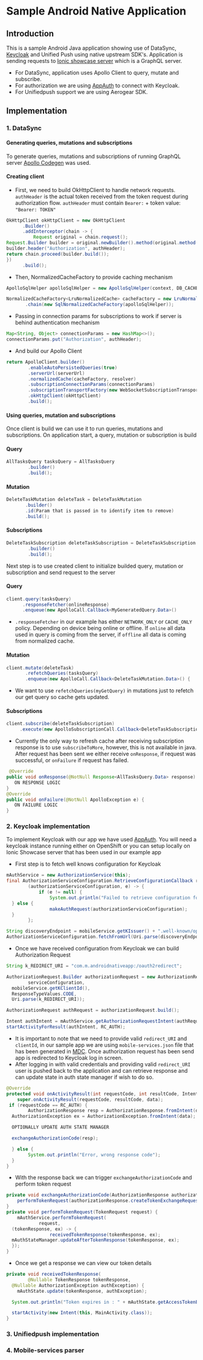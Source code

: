 
# Sample Android Native Application

## Introduction

This is a sample Android Java application showing use of DataSync, [Keycloak](https://www.keycloak.org/about.html) and Unified Push using native upstream SDK's. Application is sending requests to [Ionic showcase server]([https://github.com/aerogear/ionic-showcase/tree/master/server](https://github.com/aerogear/ionic-showcase/tree/master/server)) which is a GraphQL server. 

- For DataSync, application uses Apollo Client to query, mutate and subscribe. 
- For authorization we are using [AppAuth](https://github.com/openid/AppAuth-Android) to connect
 with Keycloak. 
- For Unifiedpush support we are using Aerogear SDK.

## Implementation
### 1. DataSync
#### Generating queries, mutations and subscriptions
  To generate queries, mutations and subscriptions of running GraphQL server [Apollo Codegen]([https://github.com/apollographql/apollo-tooling](https://github.com/apollographql/apollo-tooling)) was used.

#### Creating client
 - First, we need to build OkHttpClient to handle network requests.
`authHeader` is the actual token received from the token request during authorization flow. `authHeader` must contain `Bearer:` + token value:  `"Bearer: TOKEN"`
  ```java
OkHttpClient okHttpClient = new OkHttpClient
        .Builder()
        .addInterceptor(chain -> {
            Request original = chain.request();
  Request.Builder builder = original.newBuilder().method(original.method(), original.body());
  builder.header("Authorization", authHeader);
 return chain.proceed(builder.build());
  })
        .build();
```
 - Then, NormalizedCacheFactory to provide caching mechanism
 ```java
 ApolloSqlHelper apolloSqlHelper = new ApolloSqlHelper(context, DB_CACHE_NAME);

NormalizedCacheFactory<LruNormalizedCache> cacheFactory = new LruNormalizedCacheFactory(EvictionPolicy.NO_EVICTION)
        .chain(new SqlNormalizedCacheFactory(apolloSqlHelper));
 ```
 - Passing in connection params for subscriptions to work if server is behind authentication mechanism
 ```java
 Map<String, Object> connectionParams = new HashMap<>();
connectionParams.put("Authorization", authHeader);
```
- And build our Apollo Client
```java
return ApolloClient.builder()
        .enableAutoPersistedQueries(true)
        .serverUrl(serverUrl)
        .normalizedCache(cacheFactory, resolver)
        .subscriptionConnectionParams(connectionParams)
        .subscriptionTransportFactory(new WebSocketSubscriptionTransport.Factory(serverUrl, okHttpClient))
        .okHttpClient(okHttpClient)
        .build();
```
#### Using queries, mutation and subscriptions
Once client is build we can use it to run queries, mutations and subscriptions. On application start, a query, mutation or subscription is build
#### Query
```java
AllTasksQuery tasksQuery = AllTasksQuery
        .builder()
        .build();
  ```
  #### Mutation
 ```java
 DeleteTaskMutation deleteTask = DeleteTaskMutation
        .builder()
        .id(Param that is passed in to identify item to remove)
        .build();
 ```

#### Subscriptions
```java
DeleteTaskSubscription deleteTaskSubscription = DeleteTaskSubscription
        .builder()
        .build();
   ```

   Next step is to use created client to initialize builded query, mutation or subscription and send request to the server
#### Query
  ```java
  client.query(tasksQuery)
        .responseFetcher(onlineResponse)
        .enqueue(new ApolloCall.Callback<MyGeneratedQuery.Data>()
  ```
- `.responseFetcher` in our example has either `NETWORK_ONLY` or `CACHE_ONLY` policy. Depending on device being online or offline. If `online` all data used in query is coming from the server, if `offline` all data is coming from normalized cache.
#### Mutation
 ```java
 client.mutate(deleteTask)
        .refetchQueries(tasksQuery)
        .enqueue(new ApolloCall.Callback<DeleteTaskMutation.Data>() {
```
- We want to use `refetchQueries(myGetQuery)` in mutations just to refetch our get query so cache gets updated.

#### Subscriptions
   ```java
   client.subscribe(deleteTaskSubscription)
        .execute(new ApolloSubscriptionCall.Callback<DeleteTaskSubscription.Data>() {
  ```
- Currently the only way to refresh cache after receiving subscription response is to use `subscribeToMore`, however, this is not available in java.
  After request has been sent we either receive `onResponse`, if request was successful, or `onFailure` if request has failed.

 ```java
  @Override
public void onResponse(@NotNull Response<AllTasksQuery.Data> response) {
    ON RESPONSE LOGIC
}
 @Override
public void onFailure(@NotNull ApolloException e) {
    ON FAILURE LOGIC
}
```
### 2. Keycloak implementation
To implement Keycloak with our app we have used [AppAuth]([https://github.com/openid/AppAuth-Android](https://github.com/openid/AppAuth-Android)). You will need a keycloak instance running either on OpenShift or you can setup locally on Ionic Showcase server that has been used in our example app

- First step is to fetch well knows configuration for Keycloak
```java
mAuthService = new AuthorizationService(this);
final AuthorizationServiceConfiguration.RetrieveConfigurationCallback retrieveCallback =
        (authorizationServiceConfiguration, e) -> {
            if (e != null) {
                System.out.println("Failed to retrieve configuration for " + mobileService.getKIssuer());
  } else {
                makeAuthRequest(authorizationServiceConfiguration);
  }
        };

String discoveryEndpoint = mobileService.getKIssuer() + ".well-known/openid-configuration";
AuthorizationServiceConfiguration.fetchFromUrl(Uri.parse(discoveryEndpoint), retrieveCallback);
```
- Once we have received configuration from Keycloak we can build Authorization Request
```java
String k_REDIRECT_URI = "com.m.androidnativeapp:/oauth2redirect";

AuthorizationRequest.Builder authorizationRequest = new AuthorizationRequest.Builder(
        serviceConfiguration,
  mobileService.getKClientId(),
  ResponseTypeValues.CODE,
  Uri.parse(k_REDIRECT_URI));

AuthorizationRequest authRequest = authorizationRequest.build();

Intent authIntent = mAuthService.getAuthorizationRequestIntent(authRequest);
startActivityForResult(authIntent, RC_AUTH);
```
- It is important to note that we need to provide valid `redirect_URI` and `clientId`, in our sample app we are using `mobile-services.json` file that has been generated in [MDC]([https://access.redhat.com/documentation/en-us/red_hat_mobile_developer_services/1/pdf/getting_started/Red_Hat_Mobile_Developer_Services-1-Getting_Started-en-US.pdf](https://access.redhat.com/documentation/en-us/red_hat_mobile_developer_services/1/pdf/getting_started/Red_Hat_Mobile_Developer_Services-1-Getting_Started-en-US.pdf)). Once authorization request has been send app is redirected to Keycloak log in screen.
- After logging in with valid credentials and providing valid `redirect_URI` user is pushed back to the application and can retrieve response and can update state in auth state manager if wish to do so.
```java
@Override
protected void onActivityResult(int requestCode, int resultCode, Intent data) {
    super.onActivityResult(requestCode, resultCode, data);
 if (requestCode == RC_AUTH) {
        AuthorizationResponse resp = AuthorizationResponse.fromIntent(data);
  AuthorizationException ex = AuthorizationException.fromIntent(data);

  OPTIONALLY UPDATE AUTH STATE MANAGER

  exchangeAuthorizationCode(resp);

  } else {
        System.out.println("Error, wrong response code");
  }
}
```
- With the response back we can trigger `exchangeAuthorizationCode` and perform token request
```java
private void exchangeAuthorizationCode(AuthorizationResponse authorizationResponse) {
    performTokenRequest(authorizationResponse.createTokenExchangeRequest());
}
private void performTokenRequest(TokenRequest request) {
    mAuthService.performTokenRequest(
            request,
  (tokenResponse, ex) -> {
                receivedTokenResponse(tokenResponse, ex);
  mAuthStateManager.updateAfterTokenResponse(tokenResponse, ex);
  });
}
```
- Once we get a response we can view our token details
```java
private void receivedTokenResponse(
        @Nullable TokenResponse tokenResponse,
  @Nullable AuthorizationException authException) {
    mAuthState.update(tokenResponse, authException);

  System.out.println("Token expires in : " + mAuthState.getAccessTokenExpirationTime());

  startActivity(new Intent(this, MainActivity.class));
}
```
### 3. Unifiedpush implementation
### 4. Mobile-services parser
